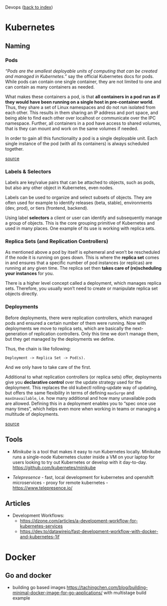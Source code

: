 Devops ([back to index](../README.md))

# Kubernetes

## Naming

### Pods

*“Pods are the smallest deployable units of computing that can be created and managed in Kubernetes.”* say the official Kubernetes docs for pods. While pods can contain one single container, they are not limited to one and can contain as many containers as needed.

What makes these containers a pod, is that **all containers in a pod run as if they would have been running on a single host in pre-container world**. Thus, they share a set of Linux namespaces and do not run isolated from each other. This results in them sharing an IP address and port space, and being able to find each other over localhost or communicate over the IPC namespace. Further, all containers in a pod have access to shared volumes, that is they can mount and work on the same volumes if needed.

In order to gain all this functionality a pod is a single deployable unit. Each single instance of the pod (with all its containers) is always scheduled together.

[source](https://blog.giantswarm.io/understanding-basic-kubernetes-concepts-i-introduction-to-pods-labels-replicas/)


### Labels & Selectors

Labels are key/value pairs that can be attached to objects, such as pods, but also any other object in Kubernetes, even nodes. 

Labels can be used to organize and select subsets of objects. They are often used for example to identify releases (beta, stable), environments (dev, prod), or tiers (frontend, backend).

Using label **selectors** a client or user can identify and subsequently manage a group of objects. This is the core grouping primitive of Kubernetes and used in many places. One example of its use is working with replica sets.


### Replica Sets (and Replication Controllers)

As mentioned above a pod by itself is ephemeral and won’t be rescheduled if the node it is running on goes down. This is where the **replica set** comes in and ensures that a specific number of pod instances (or replicas) are running at any given time. The replica set then **takes care of (re)scheduling your instances** for you.

There is a higher level concept called a deployment, which manages replica sets. Therefore, you usually won’t need to create or manipulate replica set objects directly.


### Deployments

Before deployments, there were replication controllers, which managed pods and ensured a certain number of them were running. Now with deployments we move to replica sets, which are basically the next-generation of replication controllers. Only this time we don’t manage them, but they get managed by the deployments we define. 

Thus, the chain is like following: 

    Deployment -> Replica Set -> Pod(s). 
    
And we only have to take care of the first.


Additional to what replication controllers (or replica sets) offer, deployments give you **declarative control** over the update strategy used for the deployment. This replaces the old kubectl rolling-update way of updating, but offers the same flexibility in terms of defining `maxSurge` and `maxUnavailable`, i.e. how many additional and how many unavailable pods are allowed. Defining this in a deployment enables you to “spec once use many times”, which helps even more when working in teams or managing a multitude of deployments.

[source](https://blog.giantswarm.io/understanding-basic-kubernetes-concepts-using-deployments-manage-services-declaratively/)



## Tools

- *Minikube* is a tool that makes it easy to run Kubernetes locally. Minikube runs a single-node Kubernetes cluster inside a VM on your laptop for users looking to try out Kubernetes or develop with it day-to-day. https://github.com/kubernetes/minikube


- *Telepresence* - fast, local development for kubernetes and openshift microservices - proxy for remote kubernetes  - https://www.telepresence.io/

## Articles

- Development Workflows:                 
    - https://dzone.com/articles/a-development-workflow-for-kubernetes-services
    - https://dev.to/datawireio/fast-development-workflow-with-docker-and-kubernetes-1if



# Docker

## Go and docker 
- building go based images https://tachingchen.com/blog/building-minimal-docker-image-for-go-applications/ with multistage build example